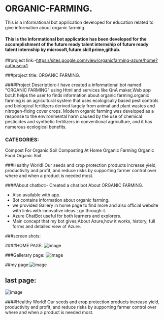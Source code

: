 # ORGANIC-FARMING.
  This is a informational bot appilication developed for education related to give information about organic farming.
  
  
  
  #### This is the informational bot application has been developed for the accomplishment of the future ready talent internship of future ready talent internship by microsoft,future skill prime,github.
  
  
  ##project link:-https://sites.google.com/view/organicfarming-azure/home?authuser=1.


###project title:
           ORGANIC FARMING.
           
           
 ####Project Description:-I have created a informational bot named "ORGANIC FARMING" using Html and services like QnA maker,Web app bot.It helps the user to finds information about organic farming.organic farming is an agricultural system that uses ecologically based pest controls and biological fertilizers derived largely from animal and plant wastes and nitrogen-fixing cover crops. Modern organic farming was developed as a response to the environmental harm caused by the use of chemical pesticides and synthetic fertilizers in conventional agriculture, and it has numerous ecological benefits.
 
 
 
 
 ### CATEGORIES:
Compost For Organic Soil
Composting At Home
Organic Farming
Organic Food
Organic Soil



###Healthy World!
Our seeds and crop protection products increase yield, productivity and profit, and reduce risks by supporting farmer control over where and when a product is needed most.

####About chatbot:- Created a chat bot About ORGANIC FARMING.
- Also available with app.
- Bot contains information about organic farming.
- we provided Gallery in home page to find more and also official website with links with innovative ideas ; go through it.
- Azure ChatBot useful for both learners and explorers.
- Main concept that my bot gives;About Azure,how it works, history, full forms and detailed view of Azure.


###screen shots:


####HOME PAGE:
![image](https://user-images.githubusercontent.com/113355758/193052758-4ae0ceb5-3a63-4899-9ed9-6baa7aa5b03c.png)


###Gallerary page:
![image](https://user-images.githubusercontent.com/113355758/193053377-68048705-adef-4f0a-9ada-45568179c18c.png)


##my page:![image](https://user-images.githubusercontent.com/113355758/193056129-ad1b1c36-ad3a-4394-bd4e-42d344d2f5e4.png)

## last page:
![image](https://user-images.githubusercontent.com/113355758/193056369-ee5260e3-5f52-4f70-8e3d-c7e3dfe18755.png)


####Healthy World!
Our seeds and crop protection products increase yield, productivity and profit, and reduce risks by supporting farmer control over where and when a product is needed most.

